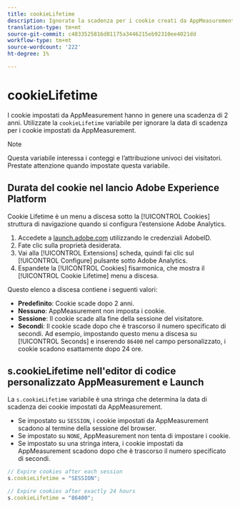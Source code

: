 ```yaml
---
title: cookieLifetime
description: Ignorate la scadenza per i cookie creati da AppMeasurement.
translation-type: tm+mt
source-git-commit: c4833525816d81175a3446215eb92310ee4021dd
workflow-type: tm+mt
source-wordcount: '222'
ht-degree: 1%

---
```



# cookieLifetime

I cookie impostati da AppMeasurement hanno in genere una scadenza di 2 anni. Utilizzate la `cookieLifetime` variabile per ignorare la data di scadenza per i cookie impostati da AppMeasurement.

>[!NOTE]
>
>Questa variabile interessa i conteggi e l’attribuzione univoci dei visitatori. Prestate attenzione quando impostate questa variabile.

## Durata del cookie nel lancio  Adobe Experience Platform

Cookie Lifetime è un menu a discesa sotto la [!UICONTROL Cookies] struttura di navigazione quando si configura l’estensione Adobe  Analytics.

1. Accedete a [launch.adobe.com](https://launch.adobe.com) utilizzando le credenziali AdobeID.
2. Fate clic sulla proprietà desiderata.
3. Vai alla [!UICONTROL Extensions] scheda, quindi fai clic sul [!UICONTROL Configure] pulsante sotto Adobe  Analytics.
4. Espandete la [!UICONTROL Cookies] fisarmonica, che mostra il [!UICONTROL Cookie Lifetime] menu a discesa.

Questo elenco a discesa contiene i seguenti valori:

* **Predefinito**: Cookie scade dopo 2 anni.
* **Nessuno**: AppMeasurement non imposta i cookie.
* **Sessione**: Il cookie scade alla fine della sessione del visitatore.
* **Secondi**: Il cookie scade dopo che è trascorso il numero specificato di secondi. Ad esempio, impostando questo menu a discesa su [!UICONTROL Seconds] e inserendo `86400` nel campo personalizzato, i cookie scadono esattamente dopo 24 ore.

## s.cookieLifetime nell&#39;editor di codice personalizzato AppMeasurement e Launch

La `s.cookieLifetime` variabile è una stringa che determina la data di scadenza dei cookie impostati da AppMeasurement.

* Se impostato su `SESSION`, i cookie impostati da AppMeasurement scadono al termine della sessione del browser.
* Se impostato su `NONE`, AppMeasurement non tenta di impostare i cookie.
* Se impostato su una stringa intera, i cookie impostati da AppMeasurement scadono dopo che è trascorso il numero specificato di secondi.

```js
// Expire cookies after each session
s.cookieLifetime = "SESSION";

// Expire cookies after exactly 24 hours
s.cookieLifetime = "86400";

